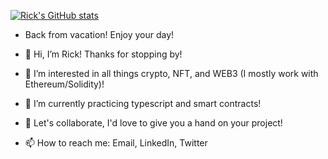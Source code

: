 [![Rick's GitHub stats](https://github-readme-stats.vercel.app/api?username=rickyricer&show_icons=true&theme=nightowl&hide=prs,issues)](https://github.com/rickyricer)

- Back from vacation! Enjoy your day! 

- 👋 Hi, I’m Rick! Thanks for stopping by!
- 👀 I’m interested in all things crypto, NFT, and WEB3 (I mostly work with Ethereum/Solidity)!
- 🌱 I’m currently practicing typescript and smart contracts! 
- 💞️ Let's collaborate, I'd love to give you a hand on your project! 
- 📫 How to reach me: Email, LinkedIn, Twitter

<!---
RickyRicer/RickyRicer is a ✨ special ✨ repository because its `README.md` (this file) appears on your GitHub profile.
You can click the Preview link to take a look at your changes.
--->
